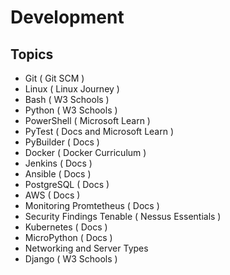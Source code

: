 # Development

## Topics
- Git ( Git SCM )
- Linux ( Linux Journey )
- Bash ( W3 Schools )
- Python ( W3 Schools )
- PowerShell ( Microsoft Learn )
- PyTest ( Docs and Microsoft Learn )
- PyBuilder ( Docs )
- Docker ( Docker Curriculum )
- Jenkins ( Docs )
- Ansible ( Docs )
- PostgreSQL ( Docs )
- AWS ( Docs )
- Monitoring Promtetheus ( Docs )
- Security Findings Tenable ( Nessus Essentials )
- Kubernetes ( Docs )
- MicroPython ( Docs )
- Networking and Server Types
- Django ( W3 Schools )

